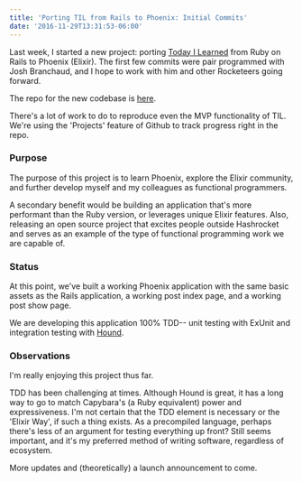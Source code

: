 ```yaml
---
title: 'Porting TIL from Rails to Phoenix: Initial Commits'
date: '2016-11-29T13:31:53-06:00'
---
```


Last week, I started a new project: porting [Today I
Learned](https://til.hashrocket.com) from Ruby on Rails to Phoenix (Elixir).
The first few commits were pair programmed with Josh Branchaud, and I hope to
work with him and other Rocketeers going forward.

The repo for the new codebase is [here](https://github.com/hashrocket/tilex).

There's a lot of work to do to reproduce even the MVP functionality of TIL.
We're using the 'Projects' feature of Github to track progress right in the
repo. 

### Purpose

The purpose of this project is to learn Phoenix, explore the Elixir community,
and further develop myself and my colleagues as functional programmers.

A secondary benefit would be building an application that's more performant
than the Ruby version, or leverages unique Elixir features. Also, releasing an
open source project that excites people outside Hashrocket and serves as an
example of the type of functional programming work we are capable of.

### Status

At this point, we've built a working Phoenix application with the same basic
assets as the Rails application, a working post index page, and a working post
show page.

We are developing this application 100% TDD-- unit testing with ExUnit and
integration testing with [Hound](https://github.com/HashNuke/hound).

### Observations

I'm really enjoying this project thus far.

TDD has been challenging at times. Although Hound is great, it has a long way
to go to match Capybara's (a Ruby equivalent) power and expressiveness. I'm not
certain that the TDD element is necessary or the 'Elixir Way', if such a thing
exists. As a precompiled language, perhaps there's less of an argument for
testing everything up front? Still seems important, and it's my preferred
method of writing software, regardless of ecosystem.

More updates and (theoretically) a launch announcement to come.

